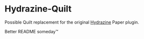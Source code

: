 # Hydrazine-Quilt

Possible Quilt replacement for the original [Hydrazine](https://github.com/hydrazinemc/hydrazine) Paper plugin.

Better README someday:tm: 
